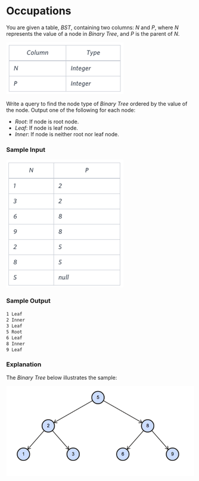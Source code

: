 ﻿# Occupations
You are given a table, *BST*, containing two columns: *N* and *P*, where *N* represents the value of a node in *Binary Tree*, and *P* is the parent of *N*.

![BST Table](image1.png)

Write a query to find the node type of *Binary Tree* ordered by the value of the node. Output one of the following for each node:
 * *Root*: If node is root node.
 * *Leaf*: If node is leaf node.
 * *Inner*: If node is neither root nor leaf node.
### Sample Input

![BST Table](image2.png)
### Sample Output
```
1 Leaf
2 Inner
3 Leaf
5 Root
6 Leaf
8 Inner
9 Leaf
```
### Explanation
The *Binary Tree* below illustrates the sample:

![BST Table](image3.png)